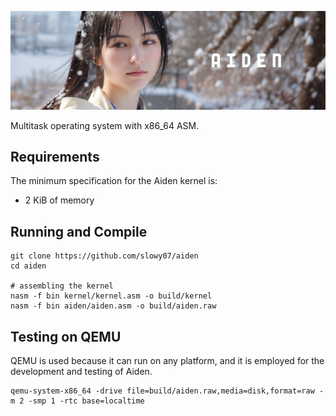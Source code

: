 ![image](.github/aiden.png)

Multitask operating system with x86_64 ASM.

## Requirements

The minimum specification for the Aiden kernel is:
- 2 KiB of memory

## Running and Compile

```shell
git clone https://github.com/slowy07/aiden
cd aiden

# assembling the kernel
nasm -f bin kernel/kernel.asm -o build/kernel
nasm -f bin aiden/aiden.asm -o build/aiden.raw
```

## Testing on QEMU

QEMU is used because it can run on any platform, and it is employed for the development and testing of Aiden.
```shell
qemu-system-x86_64 -drive file=build/aiden.raw,media=disk,format=raw -m 2 -smp 1 -rtc base=localtime
```